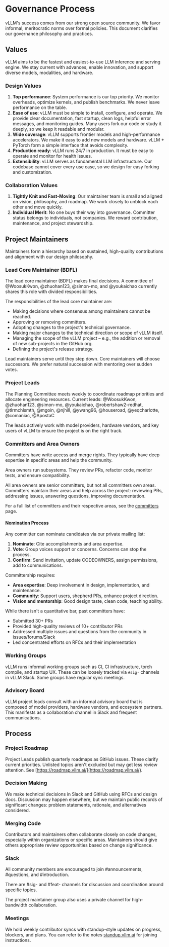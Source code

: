 # Governance Process

vLLM's success comes from our strong open source community. We favor informal, meritocratic norms over formal policies. This document clarifies our governance philosophy and practices.

## Values

vLLM aims to be the fastest and easiest-to-use LLM inference and serving engine. We stay current with advances, enable innovation, and support diverse models, modalities, and hardware.

### Design Values

1. **Top performance**: System performance is our top priority. We monitor overheads, optimize kernels, and publish benchmarks. We never leave performance on the table.
2. **Ease of use**: vLLM must be simple to install, configure, and operate. We provide clear documentation, fast startup, clean logs, helpful error messages, and monitoring guides. Many users fork our code or study it deeply, so we keep it readable and modular.
3. **Wide coverage**: vLLM supports frontier models and high-performance accelerators. We make it easy to add new models and hardware. vLLM + PyTorch form a simple interface that avoids complexity.
4. **Production ready**: vLLM runs 24/7 in production. It must be easy to operate and monitor for health issues.
5. **Extensibility**: vLLM serves as fundamental LLM infrastructure. Our codebase cannot cover every use case, so we design for easy forking and customization. 

### Collaboration Values

1. **Tightly Knit and Fast-Moving**: Our maintainer team is small and aligned on vision, philosophy, and roadmap. We work closely to unblock each other and move quickly.
2. **Individual Merit**: No one buys their way into governance. Committer status belongs to individuals, not companies. We reward contribution, maintenance, and project stewardship. 

## Project Maintainers

Maintainers form a hierarchy based on sustained, high-quality contributions and alignment with our design philosophy.

### Lead Core Maintainer (BDFL)

The lead core maintainer (BDFL) makes final decisions. A committee of @WoosukKwon, @zhuohan123, @simon-mo, and @youkaichao currently shares this role with divided responsibilities.

The responsibilities of the lead core maintainer are:

* Making decisions where consensus among maintainers cannot be reached.
* Approving or removing committers.
* Adopting changes to the project's technical governance.
* Making major changes to the technical direction or scope of vLLM itself.
* Managing the scope of the vLLM project – e.g., the addition or removal of new sub-projects in the GitHub org.
* Defining the project's release strategy.

Lead maintainers serve until they step down. Core maintainers will choose successors. We prefer natural succession with mentoring over sudden votes.

### Project Leads

The Planning Committee meets weekly to coordinate roadmap priorities and allocate engineering resources. Current leads: @WoosukKwon, @zhuohan123, @simon-mo, @youkaichao, @robertshaw2-redhat, @tlrmchlsmth, @mgoin, @njhill, @ywang96, @houseroad, @yeqcharlotte, @comaniac, @ApostaC

The leads actively work with model providers, hardware vendors, and key users of vLLM to ensure the project is on the right track.

### Committers and Area Owners

Committers have write access and merge rights. They typically have deep expertise in specific areas and help the community.

Area owners run subsystems. They review PRs, refactor code, monitor tests, and ensure compatibility.

All area owners are senior committers, but not all committers own areas. Committers maintain their areas and help across the project: reviewing PRs, addressing issues, answering questions, improving documentation.

For a full list of committers and their respective areas, see the [committers](./committers.md) page. 

#### Nomination Process

Any committer can nominate candidates via our private mailing list:

1. **Nominate**: Cite accomplishments and area expertise.
2. **Vote**: Group voices support or concerns. Concerns can stop the process.
3. **Confirm**: Send invitation, update CODEOWNERS, assign permissions, add to communications. 

Committership requires:

* **Area expertise**: Deep involvement in design, implementation, and maintenance.
* **Community**: Support users, shepherd PRs, enhance project direction.
* **Vision and mentorship**: Good design taste, clean code, teaching ability. 

While there isn't a quantitative bar, past committers have:

* Submitted 30+ PRs
* Provided high-quality reviews of 10+ contributor PRs
* Addressed multiple issues and questions from the community in issues/forums/Slack
* Led concentrated efforts on RFCs and their implementation

### Working Groups

vLLM runs informal working groups such as CI, CI infrastructure, torch compile, and startup UX. These can be loosely tracked via `#sig-` channels in vLLM Slack. Some groups have regular sync meetings. 

### Advisory Board

vLLM project leads consult with an informal advisory board that is composed of model providers, hardware vendors, and ecosystem partners. This manifests as a collaboration channel in Slack and frequent communications. 

## Process

### Project Roadmap

Project Leads publish quarterly roadmaps as GitHub issues. These clarify current priorities. Unlisted topics aren't excluded but may get less review attention. See [https://roadmap.vllm.ai/](https://roadmap.vllm.ai/). 

### Decision Making

We make technical decisions in Slack and GitHub using RFCs and design docs. Discussion may happen elsewhere, but we maintain public records of significant changes: problem statements, rationale, and alternatives considered.

### Merging Code

Contributors and maintainers often collaborate closely on code changes, especially within organizations or specific areas. Maintainers should give others appropriate review opportunities based on change significance.

### Slack

All community members are encouraged to join #announcements, #questions, and #introduction.

There are #sig- and #feat- channels for discussion and coordination around specific topics.

The project maintainer group also uses a private channel for high-bandwidth collaboration.

### Meetings

We hold weekly contributor syncs with standup-style updates on progress, blockers, and plans. You can refer to the notes [standup.vllm.ai](https://standup.vllm.ai) for joining instructions.